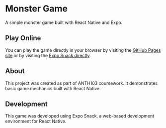 # Monster Game

A simple monster game built with React Native and Expo.

## Play Online

You can play the game directly in your browser by visiting the [GitHub Pages site](https://itshoang.github.io/MonsterGame/) or by visiting the [Expo Snack directly](https://snack.expo.dev/@leht8/anth103-monster-game).

## About

This project was created as part of ANTH103 coursework. It demonstrates basic game mechanics built with React Native.

## Development

This game was developed using Expo Snack, a web-based development environment for React Native.
